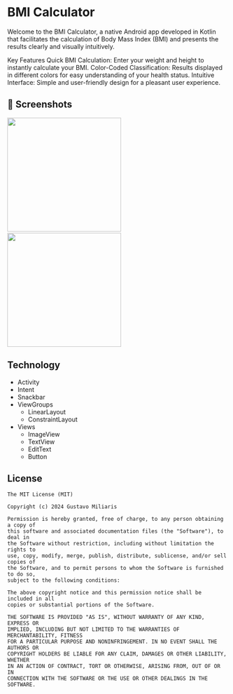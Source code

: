 # BMI Calculator
Welcome to the BMI Calculator, a native Android app developed in Kotlin that facilitates the calculation of Body Mass Index (BMI) and presents the results clearly and visually intuitively.

Key Features
Quick BMI Calculation: Enter your weight and height to instantly calculate your BMI.
Color-Coded Classification: Results displayed in different colors for easy understanding of your health status.
Intuitive Interface: Simple and user-friendly design for a pleasant user experience.

## :camera_flash: Screenshots
<img src="https://github.com/Gmiliaris/IMC_Calculadora-1.0.1/assets/102425980/d496632c-3a24-4fab-8dbf-b57d852af19b" width="260">&emsp;<img src="https://github.com/Gmiliaris/IMC_Calculadora-1.0.1/assets/102425980/9c208aa4-698e-48d9-b52f-0459ac430ae3" width="260">

## Technology
* Activity
* Intent
* Snackbar
* ViewGroups 
    * LinearLayout
    * ConstraintLayout
* Views
    * ImageView
    * TextView
    * EditText
    * Button


## License
```
The MIT License (MIT)

Copyright (c) 2024 Gustavo Miliaris

Permission is hereby granted, free of charge, to any person obtaining a copy of
this software and associated documentation files (the "Software"), to deal in
the Software without restriction, including without limitation the rights to
use, copy, modify, merge, publish, distribute, sublicense, and/or sell copies of
the Software, and to permit persons to whom the Software is furnished to do so,
subject to the following conditions:

The above copyright notice and this permission notice shall be included in all
copies or substantial portions of the Software.

THE SOFTWARE IS PROVIDED "AS IS", WITHOUT WARRANTY OF ANY KIND, EXPRESS OR
IMPLIED, INCLUDING BUT NOT LIMITED TO THE WARRANTIES OF MERCHANTABILITY, FITNESS
FOR A PARTICULAR PURPOSE AND NONINFRINGEMENT. IN NO EVENT SHALL THE AUTHORS OR
COPYRIGHT HOLDERS BE LIABLE FOR ANY CLAIM, DAMAGES OR OTHER LIABILITY, WHETHER
IN AN ACTION OF CONTRACT, TORT OR OTHERWISE, ARISING FROM, OUT OF OR IN
CONNECTION WITH THE SOFTWARE OR THE USE OR OTHER DEALINGS IN THE SOFTWARE.
```
